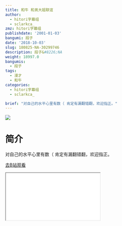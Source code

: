```yaml
---
title: 和牛 和男大姐联谊
author:
  - hitori字幕组
  - sclarkca_
zmz: hitori字幕组
publishdate: '2001-01-03'
bangumi: 段子
date: '2018-10-03'
slug: 180825-NA-30299746
description: 段子&#8226;NA
weight: 18997.0
bangumis:
  - 段子
tags:
  - 漫才
  - 和牛
categories:
  - hitori字幕组
  - sclarkca_

brief: "对自己的水平心里有数（ 肯定有漏翻错翻，欢迎指正。"
---
```

![](https://i.imgur.com/YFAWOOh.jpg)
# 简介  
对自己的水平心里有数（
肯定有漏翻错翻，欢迎指正。  

[去B站观看](https://www.bilibili.com/video/av30299746/)
<div class ="resp-container"><iframe class="testiframe" src="//player.bilibili.com/player.html?aid=30299746"", scrolling="no", allowfullscreen="true" > </iframe></div> 
